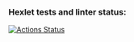 ### Hexlet tests and linter status:
[![Actions Status](https://github.com/RustemYeldessov/python-project-50/actions/workflows/hexlet-check.yml/badge.svg)](https://github.com/RustemYeldessov/python-project-50/actions)